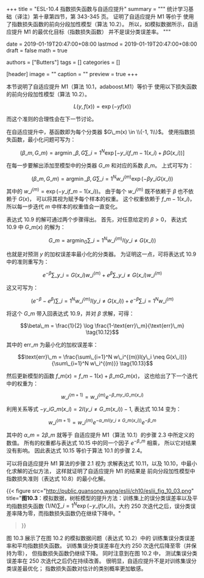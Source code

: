 +++
title = "ESL-10.4 指数损失函数与自适应提升"
summary = """
统计学习基础（译注）第十章第四节，第 343-345 页。
证明了自适应提升 M1 等价于
使用了指数损失函数的前向分段加性模型（算法 10.2）。
所以，如模拟数据所示，自适应提升 M1 的最优化目标（指数损失函数）
并不是误分类误差率。
"""

date = 2019-01-19T20:47:00+08:00
lastmod = 2019-01-19T20:47:00+08:00
draft = false
math = true

authors = ["Butters"]
tags = []
categories = []

[header]
image = ""
caption = ""
preview = true
+++

本节说明了自适应提升 M1（算法 10.1，adaboost.M1）等价于
使用以下损失函数的前向分段加性模型（算法 10.2）。

$$L(y, f(x)) = \exp(−y f(x)) \tag{10.8}$$

而这个准则的合理性会在下一节讨论。

在自适应提升中，基函数即为每个分类器 $G\_m(x) \in \\{-1, 1\\}$。
使用指数损失函数，最小化问题可写为：

$$(\beta\_m, G\_m) = \text{arg}\min\_{\beta,G} \sum\_{i=1}^N
\exp[-y\_i(f\_{m-1}(x\_i) + \beta G(x\_i))]$$

在每一步要解出添加至模型中的分类器 $G\_m$ 和对应的系数 $\beta\_m$。
上式可写为：

$$(\beta\_m, G\_m) = \text{arg}\min\_{\beta,G} \sum\_{i=1}^N
w\_i^{(m)}\exp(-\beta y\_i G(x\_i)) \tag{10.9}$$

其中的 $w\_i^{(m)} = \exp(−y\_i f\_{m−1}(x\_i))$。
由于每个 $w\_i^{(m)}$ 既不依赖于 $\beta$ 也不依赖于 $G(x)$，
可以将其视为赋予每个样本的权重。
这个权重依赖于 $f\_{m-1}(x\_i)$，
所以每一步迭代 $m$ 中样本的权重值会一直变化。

表达式 10.9 的解可通过两个步骤得出。
首先，对任意给定的 $\beta > 0$，
表达式 10.9 中 $G\_m(x)$ 的解为：

$$G\_m = \text{arg}\min_{G} \sum\_{i=1}^N
w\_i^{(m)} I(y\_i \neq G(x\_i)) \tag{10.10}$$

也就是对预测 $y$ 的加权误差率最小化的分类器。
为证明这一点，可将表达式 10.9 中的准则重写为：

$$e^{-\beta}\sum\_{y\_i = G(x\_i)}w\_i^{(m)} +
e^{\beta}\sum\_{y\_i \neq G(x\_i)}w\_i^{(m)}$$

这又可写为：

$$(e^{-\beta}-e^{\beta})\sum\_{i=1}^N w\_i^{(m)}I(y\_i \neq G(x\_i)) +
e^{-\beta}\sum\_{i=1}^Nw\_i^{(m)} \tag{10.11}$$

将这个 $G\_m$ 带入回表达式 10.9，并对 $\beta$ 求解，可得：

$$\beta\_m = \frac{1}{2} \log
\frac{1-\text{err}\_m}{\text{err}\_m} \tag{10.12}$$

其中的 $\text{err}\_m$ 为最小化的加权误差率：

$$\text{err}\_m = \frac{\sum\_{i=1}^N w\_i^{(m)}I(y\_i \neq G(x\_i))}
{\sum\_{i=1}^N w\_i^{(m)}} \tag{10.13}$$

然后更新模型的函数
$f\_m(x) = f\_{m−1}(x) + \beta\_m G\_m(x)$，
这也给出了下一个迭代中的权重为：

$$w\_i^{(m+1)}= w\_i^{(m)} e^{-\beta\_m y\_i G\_m(x\_i)} \tag{10.14}$$

利用关系等式
$-y\_iG\_m(x\_i) = 2I(y\_i \neq G\_m(x\_i)) - 1$,
表达式 10.14 变为：

$$w\_i^{(m+1)}= w\_i^{(m)}
e^{-\alpha\_m I(y\_i \neq G\_m(x\_i))} e^{-\beta\_m} \tag{10.15}$$

其中的 $\alpha\_m = 2\beta\_m$ 就等于
自适应提升 M1（算法 10.1）的步骤 2.3 中所定义的数值。
所有的权重都与表达式 10.15 中的同一个因子 $e^{−\beta\_m}$ 相乘，
所以它对结果没有影响。
因此表达式 10.15 等价于算法 10.1 的步骤 2.4。

可以将自适应提升 M1 算法的步骤 2.1 视为
求解表达式 10.11，以及 10.10，中最小化求解的近似方法，
这样就证明了自适应提升 M1 的结果是
前向分段加性模型中指数损失准则（表达式 10.8）的最小化解。

{{< figure
  src="http://public.guansong.wang/eslii/ch10/eslii_fig_10_03.png"
  title="**图10.3**：模拟数据，树桩模型的提升方法：训练集上的误分类误差率以及平均指数损失函数 $(1/N)\sum\_{i=1}^N \exp(-y\_if(x\_i))$。大约 250 次迭代之后，误分类误差率降为零，而指数损失函数仍在继续下降中。"
>}}

图 10.3 展示了在图 10.2 的模拟数据问题（表达式 10.2）中的
训练集误分类误差率和平均指数损失函数。
训练集误分类误差率在大约 250 次迭代后降至零（并保持为零），
但指数损失函数仍继续下降。
同时注意到在图 10.2 中，
测试集误分类误差率在 250 次迭代之后仍在持续改善。
很明显，自适应提升不是对训练集误分类误差最优化；
指数损失函数对估计的类别概率更加敏感。